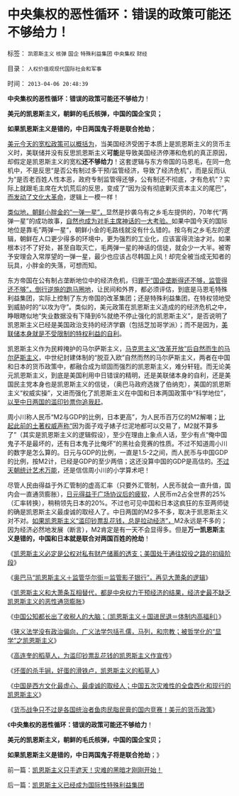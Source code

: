 # 中央集权的恶性循环：错误的政策可能还不够给力！

标签： `凯恩斯主义` `核弹` `国企` `特殊利益集团` `中央集权` `财经` 

目录： `人权价值观现代国际社会和军事`

时间： `2013-04-06 20:48:39`

**中央集权的恶性循环：错误的政策可能还不够给力**！

**美元的凯恩斯主义，朝鲜的毛氏核弹，中国的国企宝贝；**

**如果凯恩斯主义是错的，中日两国鬼子将是联合抢劫**；

[美元今天的宽松政策可以概括为](../../../2011/8/12/美联储QE-n都无关紧要.md)，当美国经济受困于本质上是凯恩斯主义的货币主义时，美联储并没有反思凯恩斯主义**可能**是导致美国经济停滞和危机的真正原因，却假定是凯恩斯主义的宽松**还不够给力**！这套逻辑与东方帝国的马恩毛，在同一危机中，不是反思“是否公有制过多干预/监管经济，导致了经济危机”，而是反而认为“是否老百姓人性本恶，政府专制监管得还够，公有制还不彻底，才有危机”？实际上就跟毛主席在大饥荒后的反思，变成了“因为没有彻底剿灭资本主义的尾巴”，[而发动了文化大革命](../../../2009/7/3/看看毛主席是怎样发动文革反腐的.md)，逻辑上一模一样！

[类似地，朝鲜小胖金的“一弹一星”，](../../../2012/1/7/金正恩同学当班长的政治价值.md)显然是抄袭乌有之乡毛左提供的，70年代“两弹一星”的成功故事，[自然也成为对毛主席神话的一大考验。](../../../2011/4/6/核讹诈是没有用的.md)如果中国今天的国际地位是靠毛”两弹一星“，朝鲜小金的毛路线就没有什么错的。按乌有之乡毛左的逻辑，朝鲜在人口更少得多的环境中，更为强烈的工业化，应该富得流油才对。如果根本讨不了好处，甚至自取灭亡，毛两弹一星的神话的信徒，就会少一大半。被寄予安理会入常厚望的一弹一星，最少也应该占尽韩国上风！却完全被当成无知者的玩具，小胖金的失落，可想而知。

东方帝国在公有制占垄断地位中的经济危机，归[罪于“国企垄断得还不够，监管得还不够”，倒行逆施的跑马圈地](../../../2013/3/11/德国化的细节理性主义和李稻葵政委的弗赖堡学派.md)，让民间和外界，都必须评估，到底是马恩毛特殊利益集团，实际上控制了东方帝国的改革集团；还是特殊利益集团，在特权领地受到威胁时的“以攻为守”。类似的，美元政策在凯恩斯主义造成的的经济危机之中，睁眼瞎似地“失业数据没有下降到6%就绝不停止强化的凯恩斯主义”，是否说明了凯恩斯主义已经是美国政治支持的经济学霸（包括芝加哥学派）；而不是因为，[美联储本身就是不受限制的特权利益的自利](../../../2012/9/20/伯纳克QE3宣言是广场协议的步步进逼.md)。

凯恩斯主义作为民粹掩护的马尔萨斯主义，[马克思主义“改革开放”后自然而生的马尔萨斯主义](../../../2012/7/7/左派民粹民族主义，右派马尔萨斯主义.md)，中世纪封建体制的“脱亚入欧”自然而然的马尔萨斯主义，两者在中国和日本的货币政策中，都融合成为顽固而强烈的凯恩斯主义，难分轩轾。而无论美元凯恩斯主义，到底是美国利用中日错误的精明，还是美联储本身的自利，还是美国民主党本身也是凯恩斯主义的信徒，（奥巴马政府选拨了伯纳克），美国的凯恩斯主义“权威实操”，又进而强化了凯恩斯主义在中国和日本两国政策中“科学地位”，[以至中日两国的滥印钞票你追我赶](../../../2012/4/23/日本模式下的通货膨胀和“人民币汇率均衡了”.md)。

周小川称人民币“M2与GDP的比例，日本更高”，为人民币百万亿的M2解嘲；[比起此前的土著权威声称“](../../../2013/3/14/用M1定义否定M2超发，纵比横比的错乱，人民币，白银，民国法币.md)因为面子戏子婊子烂泥地都可以交易了，M2就不算多了”（其实是凯恩斯主义的逻辑假设），至少在理由上象点人话，至少有点“俺中国鬼子不是最坏的，还有日本鬼子比俺坏”的黑社会竞赛的性质。不过不知道周小川的数字是怎么算的。日元与GDP的比例，一直是1.5-2之间，而人民币与中国GDP的比例，按M2计，已经是GDP的至少两倍；这还没算中国的GDP是高估的。[不过天朝统计艺术万能](../../../2012/2/2/为统计局拒绝基尼系数叫好；权威数字越少越好！.md)，还是信信周小川的小学算术吧！

尽管人民由得益于外汇管制的虚高汇率（只要外汇管制，人民币就会一直升值，国内会一直通货膨胀），[日元得益于广场协议后的疲软](../../../2011/1/17/广场协议德国马克和日元的冰火两重天.md)，人民币m2占全世界的25%（汇率转换），稍稍领先日本的20%。不过也可见中国和日本这疯狂的东亚两师徒的确是凯恩斯主义最虔诚的取经人了。中日两国的M2多不多，取决于凯恩斯主义对不对。[如果凯恩斯主义“滥印钞票乱花钱，总是拉动经济”，](../../../2013/4/1/高连奎“弗里德曼”的稻草人.md)M2永远是不多的；因为经济必然地发展（断言），M2肯定是有一天不会显得多。但是**万一凯恩斯主义是错的，中国和日本就是联合对两国百姓的抢劫**！

《[凯恩斯主义必定是公权对私有财产储蓄的透支；美国处于通往奴役之路的初级阶段](../../../2013/3/9/公有制不可控制的财税赤字，和凯恩斯主义的办法.md)》

《[奥巴马“凯恩斯主义＋监管华尔街＝监管影子银行”，再见大萧条的逻辑](../../../2013/2/8/影子银行！虚心学习西方左派的理论创新，青出于蓝！.md)》

《[凯恩斯主义和大萧条互相替代，都是中央权力干预经济的结果，经济史最不缺乏凯恩斯主义的恶性通货膨胀](../../../2013/2/2/凯恩斯主义推动的“反腐败”“拉动增长”.md)》

《[中国公知都长出了收税人的大脑；（凯恩斯主义＋国进民退＝体制内高福利）](../../../2013/1/21/纳税人意识被转变成“收税人大脑”.md)》

《[狭义法学没有政治偏向，广义法学包括孔儒，马列，和宗教；被哲学化的“显学”之凯恩斯主义](../../../2013/1/19/狭义法学没有政治偏向，马恩毛孔儒将争当“显学”.md)》

《[高连奎的稻草人，为滥印钞票乱花钱的凯恩斯主义作宣传](../../../2013/4/1/高连奎“弗里德曼”的稻草人.md)》

《[坏蛋的杀手锏，好蛋的滑铁卢，凯恩斯主义的稻草人](../../../2013/4/1/坏蛋的杀手锏，好蛋的滑铁卢，混蛋的稻草人；.md)》

《[中国是西方文化最虚心、最虔诚的取经人；中国五次灾难性的全盘西化和现行的凯恩斯主义](../../../2013/4/3/中国是西方文化最狂热的取经人，五次灾难性的全盘西化.md)》

《[货币战争只不过是各国统治者鱼肉民脂民膏的国内竞赛！美元的货币政策](http://blog.sina.com.cn/s/articlelist_1630286790_0_1.html)》

《**中央集权的恶性循环：错误的政策可能还不够给力**！

**美元的凯恩斯主义，朝鲜的毛氏核弹，中国的国企宝贝；**

**如果凯恩斯主义是错的，中日两国鬼子将是联合抢劫**；》



前一篇：[凯恩斯主义只手遮天！灾难的黑暗才刚刚开始！](../../../2013/4/6/凯恩斯主义只手遮天！灾难的黑暗才刚刚开始！.md)

后一篇：[凯恩斯主义已经成为国际性特殊利益集团](../../../2013/4/6/凯恩斯主义已经成为国际性特殊利益集团.md)